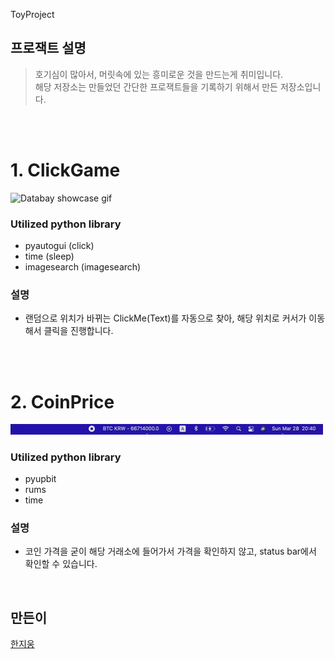 ToyProject

## 프로잭트 설명 
> 호기심이 많아서, 머릿속에 있는 흥미로운 것을 만드는게 취미입니다.<br>
> 해당 저장소는 만들었던 간단한 프로잭트들을 기록하기 위해서 만든 저장소입니다. <br>

<br><br>

# 1. ClickGame
<img src="https://github.com/hanjiung/ToyProject/blob/main/clickGame/TestImage/automaticClick.gif" alt="Databay showcase gif" title="Databay showcase gif" width="500"/>


### Utilized python library
-  pyautogui (click)
-  time (sleep)
-  imagesearch (imagesearch)

### 설명
- 랜덤으로 위치가 바뀌는 ClickMe(Text)를 자동으로 찾아, 해당 위치로 커서가 이동해서 클릭을 진행합니다.


<br><br>
# 2. CoinPrice

<img src="https://github.com/hanjiung/ToyProject/blob/main/CoinPrice/CoinPrice.gif" alt="Databay showcase gif" title="Databay showcase gif" width="500"/>


### Utilized python library
- pyupbit
- rums
- time

### 설명
- 코인 가격을 굳이 해당 거래소에 들어가서 가격을 확인하지 않고, status bar에서 확인할 수 있습니다. 

<br>


## 만든이

[한지웅](https://hanjiung.github.io/career)
